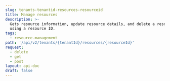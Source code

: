 ```yaml
---
slug: tenants-tenantid-resources-resourceid
title: Manage resources
description: >-
  Gets resource information, update resource details, and delete a resource
  using a resource ID.
tags:
  - resource-management
path: '/api/v2/tenants/{tenantId}/resources/{resourceId}'
request:
  - delete
  - get
  - post
layout: api-doc
draft: false
---
```

